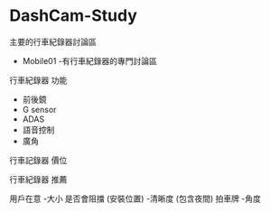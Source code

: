 # DashCam-Study

主要的行車紀錄器討論區
- Mobile01  -有行車紀錄器的專門討論區

行車紀錄器 功能
- 前後鏡
- G sensor
- ADAS
- 語音控制
- 廣角

行車記錄器 價位

行車紀錄器 推薦

用戶在意
-大小 是否會阻擋 (安裝位置)
-清晰度 (包含夜間) 拍車牌
-角度

